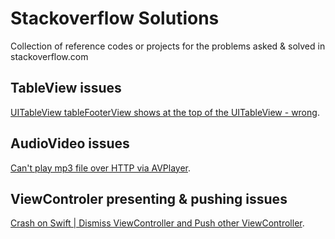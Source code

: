 # Stackoverflow Solutions

Collection of reference codes or projects for the problems asked & solved in stackoverflow.com


## TableView issues

[UITableView tableFooterView shows at the top of the UITableView - wrong](https://stackoverflow.com/questions/46411402/uitableview-tablefooterview-shows-at-the-top-of-the-uitableview-wrong).


## AudioVideo issues

[Can't play mp3 file over HTTP via AVPlayer](https://stackoverflow.com/questions/46434004/cant-play-mp3-file-over-http-via-avplayer).


## ViewControler presenting & pushing issues

[Crash on Swift | Dismiss ViewController and Push other ViewController](https://stackoverflow.com/questions/46490739/swift-dismiss-viewcontroller-and-push-other-viewcontroller).
